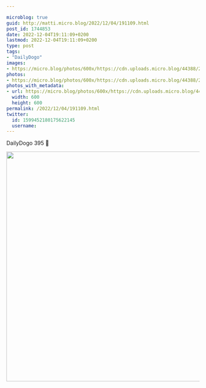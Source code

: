 ```yaml
---

microblog: true
guid: http://matti.micro.blog/2022/12/04/191109.html
post_id: 1744853
date: 2022-12-04T19:11:09+0200
lastmod: 2022-12-04T19:11:09+0200
type: post
tags:
- "DailyDogo"
images:
- https://micro.blog/photos/600x/https://cdn.uploads.micro.blog/44388/2022/fdff0545ab.jpg
photos:
- https://micro.blog/photos/600x/https://cdn.uploads.micro.blog/44388/2022/fdff0545ab.jpg
photos_with_metadata:
- url: https://micro.blog/photos/600x/https://cdn.uploads.micro.blog/44388/2022/fdff0545ab.jpg
  width: 600
  height: 600
permalink: /2022/12/04/191109.html
twitter:
  id: 1599452180175622145
  username:
---
```

DailyDogo 395 🐶

<img src="/media/uploads/2022/fdff0545ab.jpg" width="600" height="600" alt="" />
